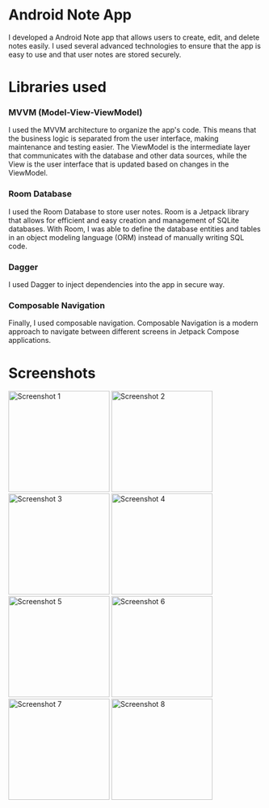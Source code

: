 # Android Note App
I developed a Android Note app that allows users to create, edit, and delete notes easily. I used several advanced technologies to ensure that the app is easy to use and that user notes are stored securely.

# Libraries used

### MVVM (Model-View-ViewModel)
I used the MVVM architecture to organize the app's code. This means that the business logic is separated from the user interface, making maintenance and testing easier. The ViewModel is the intermediate layer that 
communicates with the database and other data sources, while the View is the user interface that is updated based on changes in the ViewModel.

### Room Database
I used the Room Database to store user notes. Room is a Jetpack library that allows for efficient and easy creation and management of SQLite databases. With Room, I was able to define the database entities and tables in an object modeling language (ORM) instead of manually writing SQL code.

### Dagger
I used Dagger to inject dependencies into the app in secure way.

### Composable Navigation
Finally, I used composable navigation. Composable Navigation is a modern approach to navigate between different screens in Jetpack Compose applications.

# Screenshots
<img src="https://github.com/user-attachments/assets/19aac733-8436-453d-9d49-347265da1a7e" alt="Screenshot 1" width="200" />
<img src="https://github.com/user-attachments/assets/94370623-ffcd-4dfe-8f53-c76409d5b9a3" alt="Screenshot 2" width="200" />
<img src="https://github.com/user-attachments/assets/a6bb52e0-4853-4316-8f66-5283ab2db2a0" alt="Screenshot 3" width="200" />
<img src="https://github.com/user-attachments/assets/ddc0c436-237e-4695-84f8-d51b96e39e1a" alt="Screenshot 4" width="200" />
<img src="https://github.com/user-attachments/assets/e6c915b7-9862-4ac0-aa64-a421f9102cf9" alt="Screenshot 5" width="200" />
<img src="https://github.com/user-attachments/assets/63b30222-4d3d-45be-910c-a634021eb11c" alt="Screenshot 6" width="200" />
<img src="https://github.com/user-attachments/assets/103b3438-75c9-43d5-8015-50f49ebc9601" alt="Screenshot 7" width="200" />
<img src="https://github.com/user-attachments/assets/f90d8e9c-7086-4f25-9477-cc16eb923503" alt="Screenshot 8" width="200" />
